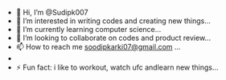 - 👋 Hi, I’m @Sudipk007
- 👀 I’m interested in writing codes and creating new things...
- 🌱 I’m currently learning computer science...
- 💞️ I’m looking to collaborate on codes and product review...
- 📫 How to reach me soodipkarki07@gmail.com ...
- 
- ⚡ Fun fact: i like to workout, watch ufc andlearn new things...

<!---
Sudipk007/Sudipk007 is a ✨ special ✨ repository because its `README.md` (this file) appears on your GitHub profile.
You can click the Preview link to take a look at your changes.
--->
